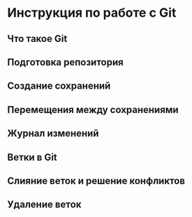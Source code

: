 # Инструкция по работе с Git

## Что такое Git

## Подготовка репозитория

## Создание сохранений

## Перемещения между сохранениями

## Журнал изменений

## Ветки в Git

## Слияние веток и решение конфликтов

## Удаление веток